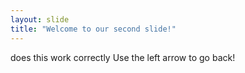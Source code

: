 ```yaml
---
layout: slide
title: "Welcome to our second slide!"
---
```

does this work correctly
Use the left arrow to go back!
